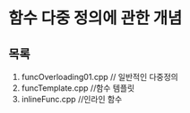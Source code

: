 # 함수 다중 정의에 관한 개념

## 목록

1. funcOverloading01.cpp // 일반적인 다중정의
2. funcTemplate.cpp //함수 템플릿
3. inlineFunc.cpp //인라인 함수
